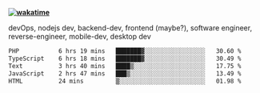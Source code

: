 **[![wakatime](https://wakatime.com/badge/user/87646243-158a-4241-a3cb-668e1fa2dbb8.svg)](https://wakatime.com/@87646243-158a-4241-a3cb-668e1fa2dbb8?style=plastic)**


devOps, nodejs dev, backend-dev, frontend (maybe?), software engineer, reverse-engineer, mobile-dev, desktop dev

<!--START_SECTION:waka-->

```txt
PHP           6 hrs 19 mins   ███████▓░░░░░░░░░░░░░░░░░   30.60 %
TypeScript    6 hrs 18 mins   ███████▓░░░░░░░░░░░░░░░░░   30.49 %
Text          3 hrs 40 mins   ████▒░░░░░░░░░░░░░░░░░░░░   17.75 %
JavaScript    2 hrs 47 mins   ███▒░░░░░░░░░░░░░░░░░░░░░   13.49 %
HTML          24 mins         ▒░░░░░░░░░░░░░░░░░░░░░░░░   01.98 %
```

<!--END_SECTION:waka-->
